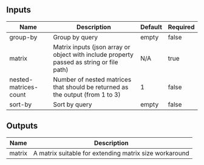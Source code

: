 <!-- markdownlint-disable -->

## Inputs

| Name | Description | Default | Required |
|------|-------------|---------|----------|
| group-by | Group by query | empty | false |
| matrix | Matrix inputs (json array or object with include property passed as string or file path) | N/A | true |
| nested-matrices-count | Number of nested matrices that should be returned as the output (from 1 to 3) | 1 | false |
| sort-by | Sort by query | empty | false |


## Outputs

| Name | Description |
|------|-------------|
| matrix | A matrix suitable for extending matrix size workaround |
<!-- markdownlint-restore -->
